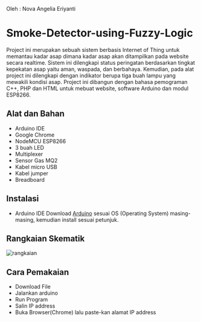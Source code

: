 Oleh : Nova Angelia Eriyanti
# Smoke-Detector-using-Fuzzy-Logic
Project ini merupakan sebuah sistem berbasis Internet of Thing untuk  memantau kadar asap dimana kadar asap akan ditampilkan pada website  secara realtime. Sistem ini dilengkapi status peringatan berdasarkan  tingkat kepekatan asap yaitu aman, waspada, dan berbahaya. Kemudian,  pada alat project ini dilengkapi dengan indikator berupa tiga buah lampu yang mewakili kondisi asap. Project ini dibangun dengan bahasa  pemograman C++, PHP dan HTML untuk mebuat website, software  Arduino dan modul ESP8266.

## Alat dan Bahan
* Arduino IDE
* Google Chrome 
* NodeMCU ESP8266
* 3 buah LED
* Multiplexer
* Sensor Gas MQ2
* Kabel micro USB
* Kabel jumper
* Breadboard

## Instalasi
* Arduino IDE
  Download [Arduino](https://www.arduino.cc/en/software/) sesuai OS (Operating System) masing-masing, kemudian install sesuai petunjuk.

## Rangkaian Skematik
![rangkaian](https://user-images.githubusercontent.com/43653514/129480516-1e138cf1-bf6d-40fd-baa8-3156203f0944.png)

## Cara Pemakaian
* Download File
* Jalankan arduino
* Run Program
* Salin IP address
* Buka Browser(Chrome) lalu paste-kan alamat IP address
